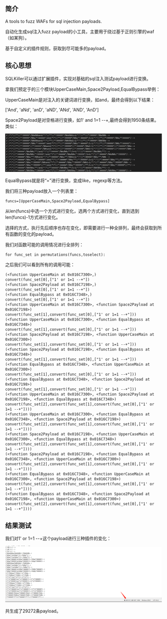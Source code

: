 ## 简介

A tools to fuzz WAFs for sql injection payloads.

自动化生成sql注入fuzz payload的小工具，主要用于绕过基于正则引擎的waf（如某狗）。

基于自定义的插件规则，获取到尽可能多的payload。 



## 核心思想

SQLKiller可以通过扩展插件，实现对基础的sql注入测试payload进行变换。

拿我们预定于的三个模块UpperCaseMain,Space2Payload,EqualBypass举例：

UpperCaseMain是对注入的关键词进行变换，如and，最终会得到以下结果：

['And', 'aNd', 'anD', 'aND', 'ANd', 'AND', 'AnD']

Space2Payload是对空格进行变换，如1' and 1=1 --+,最终会得到1950条结果。类似：

![1655019009127](static/1655019009127.png)

EqualBypass就是将“=”进行变换，变成like，regexp等方法。

我们将三种payload放入一个列表里：

```
funcs=[UpperCaseMain,Space2Payload,EqualBypass]
```

从len(funcs)中选一个方式进行变化，选两个方式进行变化，直到选到len(funcs)-1方式进行变化。

选择的方式，执行先后顺序也存在变化，即需要进行一种全排列，最终会获取到所有函数的变化的payload。

我们对函数可能的调用情况进行全排列：

```
for func_set in permutations(funcs,toselect):
```

之后我们可以看到所有的调用可能：

```
(<function UpperCaseMain at 0x016C7300>,)
convert(func_set[0],["1' or 1=1 --+"])
(<function Space2Payload at 0x016C7198>,)
convert(func_set[0],["1' or 1=1 --+"])
(<function EqualBypass at 0x016C7348>,)
convert(func_set[0],["1' or 1=1 --+"])
(<function UpperCaseMain at 0x016C7300>, <function Space2Payload at 0x016C7198>)
convert(func_set[1],convert(func_set[0],["1' or 1=1 --+"]))
(<function UpperCaseMain at 0x016C7300>, <function EqualBypass at 0x016C7348>)
convert(func_set[1],convert(func_set[0],["1' or 1=1 --+"]))
(<function Space2Payload at 0x016C7198>, <function UpperCaseMain at 0x016C7300>)
convert(func_set[1],convert(func_set[0],["1' or 1=1 --+"]))
(<function Space2Payload at 0x016C7198>, <function EqualBypass at 0x016C7348>)
convert(func_set[1],convert(func_set[0],["1' or 1=1 --+"]))
(<function EqualBypass at 0x016C7348>, <function UpperCaseMain at 0x016C7300>)
convert(func_set[1],convert(func_set[0],["1' or 1=1 --+"]))
(<function EqualBypass at 0x016C7348>, <function Space2Payload at 0x016C7198>)
convert(func_set[1],convert(func_set[0],["1' or 1=1 --+"]))
(<function UpperCaseMain at 0x016C7300>, <function Space2Payload at 0x016C7198>, <function EqualBypass at 0x016C7348>)
convert(func_set[2],convert(func_set[1],convert(func_set[0],["1' or 1=1 --+"])))
(<function UpperCaseMain at 0x016C7300>, <function EqualBypass at 0x016C7348>, <function Space2Payload at 0x016C7198>)
convert(func_set[2],convert(func_set[1],convert(func_set[0],["1' or 1=1 --+"])))
(<function Space2Payload at 0x016C7198>, <function UpperCaseMain at 0x016C7300>, <function EqualBypass at 0x016C7348>)
convert(func_set[2],convert(func_set[1],convert(func_set[0],["1' or 1=1 --+"])))
(<function Space2Payload at 0x016C7198>, <function EqualBypass at 0x016C7348>, <function UpperCaseMain at 0x016C7300>)
convert(func_set[2],convert(func_set[1],convert(func_set[0],["1' or 1=1 --+"])))
(<function EqualBypass at 0x016C7348>, <function UpperCaseMain at 0x016C7300>, <function Space2Payload at 0x016C7198>)
convert(func_set[2],convert(func_set[1],convert(func_set[0],["1' or 1=1 --+"])))
(<function EqualBypass at 0x016C7348>, <function Space2Payload at 0x016C7198>, <function UpperCaseMain at 0x016C7300>)
convert(func_set[2],convert(func_set[1],convert(func_set[0],["1' or 1=1 --+"])))
```

## 结果测试

我们对1' or 1=1 --+这个payload进行三种插件的变化：

![1655020019782](static/1655020019782.png)

共生成了29272条payload。


